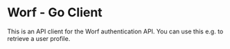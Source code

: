 # Worf - Go Client

This is an API client for the Worf authentication API. You can use this e.g.
to retrieve a user profile.
